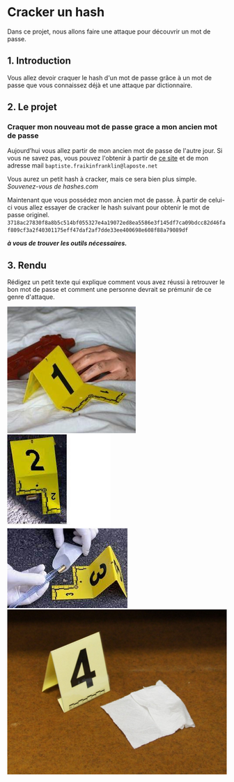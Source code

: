 # Cracker un hash
Dans ce projet, nous allons faire une attaque pour découvrir un mot de passe.


## 1. Introduction
Vous allez devoir craquer le hash d'un mot de passe grâce à un mot de passe que vous connaissez déjà et une attaque par dictionnaire.


## 2. Le projet
### Craquer mon nouveau mot de passe grace a mon ancien mot de passe

Aujourd’hui vous allez partir de mon ancien mot de passe de l'autre jour. Si vous ne savez pas, vous pouvez l'obtenir à partir de [ce site](https://breachdirectory.org/) et de mon adresse mail `baptiste.fraikinfranklin@laposte.net`

Vous aurez un petit hash à cracker, mais ce sera bien plus simple. *Souvenez-vous de hashes.com*

Maintenant que vous possédez mon ancien mot de passe.
À partir de celui-ci vous allez essayer de cracker le hash suivant pour obtenir le mot de passe originel. ``` 3718ac27830f8a8b5c514bf055327e4a19072ed8ea5586e3f145df7ca09bdcc82d46faf809cf3a2f40301175eff47daf2af7dde33ee400698e608f88a79089df ```

***à vous de trouver les outils nécessaires.***

## 3. Rendu

Rédigez un petit texte qui explique comment vous avez réussi à retrouver le bon mot de passe et comment une personne devrait se prémunir de ce genre d'attaque.


![indice_1](https://raw.githubusercontent.com/bafraikin/ressource_thp_cursus_secu/master/ressources/jour_03/indice_1.jpg)
![indice_2](https://raw.githubusercontent.com/bafraikin/ressource_thp_cursus_secu/master/ressources/jour_03/indice_2.jpg)
![indice_3](https://raw.githubusercontent.com/bafraikin/ressource_thp_cursus_secu/master/ressources/jour_03/indice_3.jpg)
![indice_4](https://raw.githubusercontent.com/bafraikin/ressource_thp_cursus_secu/master/ressources/jour_03/indice_4.jpg)


